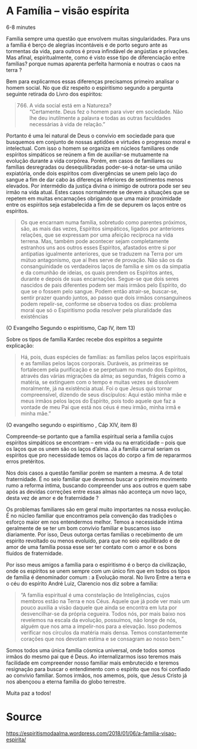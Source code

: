 # A Família – visão espírita
6-8 minutes

Família sempre uma questão que envolvem muitas singularidades. Para uns a família é berço de alegrias incontáveis e de porto seguro ante as tormentas da vida, para outros é prova infindável de angústias e privações. Mas afinal, espiritualmente, como é visto esse tipo de diferenciação entre famílias? porque numas aparenta perfeita harmonia e noutras o caos na terra ?

Bem para explicarmos essas diferenças precisamos primeiro analisar o homem social. No que diz respeito o espiritismo segundo a pergunta seguinte retirada do Livro dos espíritos:

>766. A vida social está em a Natureza?  
“Certamente. Deus fez o homem para viver em sociedade. Não lhe deu inutilmente a palavra e todas as outras faculdades necessárias à vida de relação.”

Portanto é uma lei natural de Deus o convívio em sociedade para que busquemos em conjunto de nossas aptidões e virtudes o progresso moral e intelectual. Com isso o homem se organiza em núcleos familiares onde espíritos simpáticos se reúnem a fim de auxiliar-se mutuamente na evolução durante a vida corpórea. Porém, em casos de familiares ou famílias desregradas ou desequilibradas poder-se-á notar-se uma união expiatória, onde dois espíritos com divergências se unem pelo laço do sangue a fim de dar cabo às diferenças inferiores de sentimentos menos elevados. Por intermédio da justiça divina o inimigo de outrora pode ser seu irmão na vida atual. Estes casos normalmente se devem a situações que se repetem em muitas encarnações obrigando que uma maior proximidade entre os espíritos seja estabelecida a fim de se depurem os laços entre os espíritos.
> Os que encarnam numa família, sobretudo como parentes próximos, são, as mais das vezes, Espíritos simpáticos, ligados por anteriores relações, que se expressam por uma afeição recíproca na vida terrena. Mas, também pode acontecer sejam completamente estranhos uns aos outros esses Espíritos, afastados entre si por antipatias igualmente anteriores, que se traduzem na Terra por um mútuo antagonismo, que aí lhes serve de provação. Não são os da consanguinidade os verdadeiros laços de família e sim os da simpatia e da comunhão de ideias, os quais prendem os Espíritos antes, durante e depois de suas encarnações. Segue-se que dois seres nascidos de pais diferentes podem ser mais irmãos pelo Espírito, do que se o fossem pelo sangue. Podem então atrair-se, buscar-se, sentir prazer quando juntos, ao passo que dois irmãos consanguíneos podem repelir-se, conforme se observa todos os dias: problema moral que só o Espiritismo podia resolver pela pluralidade das existências

(O Evangelho Segundo o espiritismo, Cap IV, item 13)

Sobre os tipos de família Kardec recebe dos espíritos a seguinte explicação:

> Há, pois, duas espécies de famílias: as famílias pelos laços espirituais e as famílias pelos laços corporais. Duráveis, as primeiras se fortalecem pela purificação e se perpetuam no mundo dos Espíritos, através das várias migrações da alma; as segundas, frágeis como a matéria, se extinguem com o tempo e muitas vezes se dissolvem moralmente, já na existência atual. Foi o que Jesus quis tornar compreensível, dizendo de seus discípulos: Aqui estão minha mãe e meus irmãos pelos laços do Espírito, pois todo aquele que faz a vontade de meu Pai que está nos céus é meu irmão, minha irmã e minha mãe.”

(O evangelho segundo o espiritismo , Cáp XIV, item 8)

Compreende-se portanto que a família espiritual seria a família cujos espíritos simpáticos se encontram – em vida ou na erraticidade – pois que os laços que os unem são os laços d’alma. Já a família carnal seriam os espíritos que pro necessidade temos os laços do corpo a fim de repararmos erros pretéritos.

Nos dois casos a questão familiar porém se mantem a mesma. A de total fraternidade. É no seio familiar que devemos buscar o primeiro movimento rumo a reforma íntima, buscando compreender uns aos outros e quem sabe após as devidas correções entre essas almas não aconteça um novo laço, desta vez de amor e de fraternidade ?

Os problemas familiares são em geral muito importantes na nossa evolução. É no núcleo familiar que encontramos pela convenção das tradições o esforço maior em nos entendermos melhor. Temos a necessidade íntima geralmente de se ter um bom convívio familiar e buscamos isso diariamente. Por isso, Deus outorga certas famílias o recebimento de um espirito revoltado ou menos evoluído, para que no seio equilibrado e de amor de uma família possa esse ser ter contato com o amor e os bons fluídos de fraternidade.

Por isso meus amigos a família para o espiritismo é o berço da civilização, onde os espíritos se unem sempre com um único fim que em todos os tipos de família é denominador comum : a Evolução moral. No livro Entre a terra e o céu do espírito André Luiz, Clarencio nos diz sobre a família:

> “A família espiritual é uma constelação de Inteligências, cujos membros estão na Terra e nos Céus. Aquele que já pode ver mais um pouco auxilia a visão daquele que ainda se encontra em luta por desvencilhar-se da própria cegueira. Todos nós, por mais baixo nos revelemos na escala da evolução, possuímos, não longe de nós, alguém que nos ama a impelir-nos para a elevação. Isso podemos verificar nos círculos da matéria mais densa. Temos constantemente corações que nos devotam estima e se consagram ao nosso bem.”

Somos todos uma única família cósmica universal, onde todos somos irmãos do mesmo pai que é Deus. Ao internalizarmos isso teremos mais facilidade em compreender nosso familiar mais embrutecido e teremos resignação para buscar o entendimento com o espírito que nos foi confiado ao convívio familiar. Somos irmãos, nos amemos, pois, que Jesus Cristo já nos abençoou a eterna família do globo terrestre.

Muita paz a todos!

# Source
https://espiritismodaalma.wordpress.com/2018/01/06/a-familia-visao-espirita/
